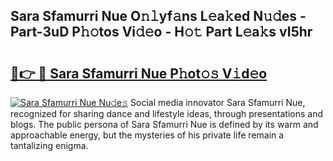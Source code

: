 ## Sara Sfamurri Nue O𝚗𝚕yf𝚊ns L𝚎a𝚔ed N𝚞𝚍es - Part-3uD P𝚑𝚘tos Vi𝚍𝚎o - H𝚘𝚝 Part L𝚎a𝚔s vI5hr

# <h2><a href="http://kf7zky.oniu.top/?m=Sara+Sfamurri+Nue">🔗👉 🔴 Sara Sfamurri Nue P𝚑ot𝚘𝚜 V𝚒d𝚎o</a></h2>

[![Sara Sfamurri Nue Nu𝚍e𝚜](https://i.imgur.com/0qMVB7G.gif)](http://kf7zky.oniu.top/?m=Sara+Sfamurri+Nue)
Social media innovator Sara Sfamurri Nue, recognized for sharing dance and lifestyle ideas, through presentations and blogs. The public persona of Sara Sfamurri Nue is defined by its warm and approachable energy, but the mysteries of his private life remain a tantalizing enigma.  
